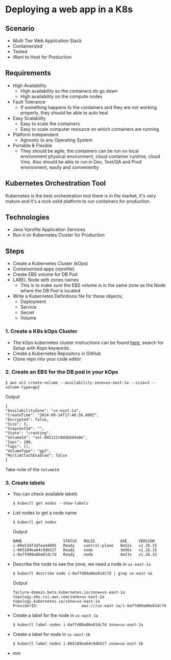 # Deploying  a web app in a K8s

## Scenario

- Multi Tier Web Application Stack
- Containerized
- Tested
- Want to Host for Production
  

## Requirements

- High Availability
  - High availability so the containers do go down
  - High availability on the compute nodes
- Fault Tolerance
  - If something happens to the containers and they are not working properly, they should be able to auto heal
- Easy Scalability
  - Easy to scale the containers 
  - Easy to scale computer resource on which containers are running
- Platform Independent 
  - Agnostic to any Operating System
- Portable & Flexible
  - They should be agile, the containers can be run on local environment physical environment, cloud container runtime, cloud Vms. Also should be able to run in Dev, Test/QA and Prod environment, easily and conveniently

## Kubernetes Orchestration Tool 

Kubernetes is the best orchestration tool there is in the market, it's very mature and it's a rock solid platform to run containers for production.

## Technologies

- Java Vprofile Application Services
- Run it on Kubernetes Cluster for Production

## Steps

- Create a Kubernetes Cluster (kOps)
- Containerized apps (vprofile)
- Create EBS volume for DB Pod
- LABEL Node with zones names
  - This is to make sure the EBS volume is in the same zone as the Node where the DB Pod is located
- Write a Kubernetes Definitions file for these objects;
  - Deployment
  - Service
  - Secret
  - Volume
  
### 1. Create a K8s kOps Cluster

- The kOps kubernetes cluster instructions can be found [here](https://github.com/mbadwa/devops-notes/blob/main/Kubernetes-notes/kubernetes-notes.md), search for *Setup with Kops* keywords.
- Create a Kubernetes Repository in GitHub
- Clone repo into your code editor

### 2. Create an EBS for the DB pod in your kOps 

    $ aws ec2 create-volume --availability-zone=us-east-1a --size=3 --volume-type=gp2

Output

    {
    "AvailabilityZone": "us-east-1a",
    "CreateTime": "2024-09-14T17:46:26.000Z",
    "Encrypted": false,
    "Size": 3,
    "SnapshotId": "",
    "State": "creating",
    "VolumeId": "vol-045122c0ddbb94a0e",
    "Iops": 100,
    "Tags": [],
    "VolumeType": "gp2",
    "MultiAttachEnabled": false
    }

Take note of the ```VolumeId```

### 3. Create labels

  - You can check available labels

        $ kubectl get nodes --show-labels
  
  - List nodes to get a node name
  
        $ kubectl get nodes

    Output

        NAME                  STATUS   ROLES           AGE     VERSION
        i-00e53df3dfea44895   Ready    control-plane   8m32s   v1.26.15
        i-065109ea64c9db527   Ready    node            3m56s   v1.26.15
        i-0affd09a86e81dc7d   Ready    node            4m23s   v1.26.15
  
  - Describe the node to see the zone, we need a node in ```us-east-1a```
  
        $ kubectl describe node i-0affd09a86e81dc7d | grep us-east-1a
  
    Output

        failure-domain.beta.kubernetes.io/zone=us-east-1a
        topology.ebs.csi.aws.com/zone=us-east-1a
        topology.kubernetes.io/zone=us-east-1a
        ProviderID:                   aws:///us-east-1a/i-0affd09a86e81dc7d
   
  - Create a label for the node in ```us-east-1a```
  
        $ kubectl label nodes i-0affd09a86e81dc7d zone=us-east-1a

  - Create a label for node in ```us-east-1b```
  
        $ kubectl label nodes i-065109ea64c9db527 zone=us-east-1b

  - mm